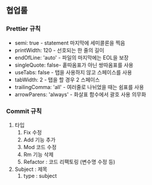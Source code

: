 ## 협업룰

### Prettier 규칙
- semi: true - statement 마지막에 세미콜론을 찍음
- printWidth: 120 - 선호되는 한 줄의 길이
- endOfLine: 'auto' - 파일의 마지막에는 EOL을 보장
- singleQuote: false- 홑따옴표가 아닌 쌍따옴표를 사용
- useTabs: false - 탭을 사용하지 않고 스페이스를 사용
- tabWidth: 2 - 탭을 할 경우 2 스페이스
- trailingComma: 'all' - 여러줄로 나뉘었을 때는 쉼표를 사용
- arrowParens: 'always' - 화살표 함수에서 괄호 사용 의무화

### Commit 규칙
1. 타입
    1. Fix 수정
    2. Add 기능 추가
    3. Mod 코드 수정
    4. Rm 기능 삭제
    5. Refactor : 코드 리팩토링 (변수명 수정 등)
2. Subject : 제목
    1. type : subject